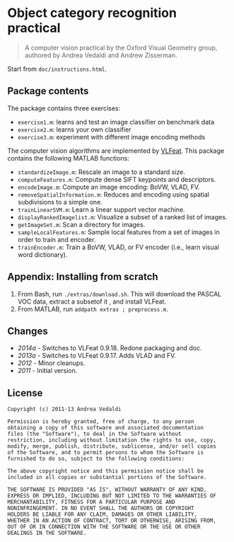 # Object category recognition practical

> A computer vision practical by the Oxford Visual Geometry group,
> authored by Andrea Vedaldi and Andrew Zisserman.

Start from `doc/instructions.html`.

Package contents
----------------

The package contains three exercises:

* `exercise1.m`: learns and test an image classifier on benchmark data
* `exercise2.m`: learns your own classifier
* `exercise3.m`: experiment with different image  encoding methods

The computer vision algorithms are implemented by
[VLFeat](http://www.vlfeat.org). This package contains the following
MATLAB functions:

* `standardizeImage.m`: Rescale an image to a standard size.
* `computeFeatures.m`: Compute dense SIFT keypoints and descriptors.
* `encodeImage.m`: Compute an image encoding: BoVW, VLAD, FV.
* `removeSpatialInformation.m`: Reduces and encoding using spatial
  subdivisions to a simple one.
* `trainLinearSVM.m`: Learn a linear support vector machine.
* `displayRankedImagelist.m`: Visualize a subset of a ranked list of images.
* `getImageSet.m`: Scan a directory for images.
* `sampleLocalFeatures.m`: Sample local features from a set of images in order to train and encoder.
* `trainEncoder.m`: Train a BoVW, VLAD, or FV encoder (i.e., learn visual word dictionary).

Appendix: Installing from scratch
---------------------------------

1. From Bash, run `./extras/download.sh`. This will download the
   PASCAL VOC data, extract a subsetof it , and install VLFeat.
2. From MATLAB, run `addpath extras ; preprocess.m`.

Changes
-------

* *2014a* - Switches to VLFeat 0.9.18. Redone packaging and doc.
* *2013a* - Switches to VLFeat 0.9.17. Adds VLAD and FV.
* *2012* - Minor cleanups.
* *2011* - Initial version.

License
-------

    Copyright (c) 2011-13 Andrea Vedaldi

    Permission is hereby granted, free of charge, to any person
    obtaining a copy of this software and associated documentation
    files (the "Software"), to deal in the Software without
    restriction, including without limitation the rights to use, copy,
    modify, merge, publish, distribute, sublicense, and/or sell copies
    of the Software, and to permit persons to whom the Software is
    furnished to do so, subject to the following conditions:

    The above copyright notice and this permission notice shall be
    included in all copies or substantial portions of the Software.

    THE SOFTWARE IS PROVIDED "AS IS", WITHOUT WARRANTY OF ANY KIND,
    EXPRESS OR IMPLIED, INCLUDING BUT NOT LIMITED TO THE WARRANTIES OF
    MERCHANTABILITY, FITNESS FOR A PARTICULAR PURPOSE AND
    NONINFRINGEMENT. IN NO EVENT SHALL THE AUTHORS OR COPYRIGHT
    HOLDERS BE LIABLE FOR ANY CLAIM, DAMAGES OR OTHER LIABILITY,
    WHETHER IN AN ACTION OF CONTRACT, TORT OR OTHERWISE, ARISING FROM,
    OUT OF OR IN CONNECTION WITH THE SOFTWARE OR THE USE OR OTHER
    DEALINGS IN THE SOFTWARE.
